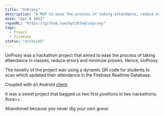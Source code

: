 ```yaml
---
title: "UnProxy"
description: "A MVP to ease the process of taking attendance, reduce errors, and minimise proxies."
date: "Apr 8 2023"
repoURL: "https://github.com/byt3h3ad/unproxy"
tags:
  - Preact
  - Firebase
status: "archived"
---
```


UnProxy was a hackathon project that aimed to ease the process of taking attendance in classes, reduce errors and minimise proxies. Hence, UnProxy.

The novelty of the project was using a dynamic QR code for students to scan which updated their attendance in the Firebase Realtime Database.

Coupled with an Android [client](https://github.com/interstellar07/unproxy).

It was a sweet project that bagged us two first positions in two hackathons. Aura++.

Abandoned because you never dig your own grave.
